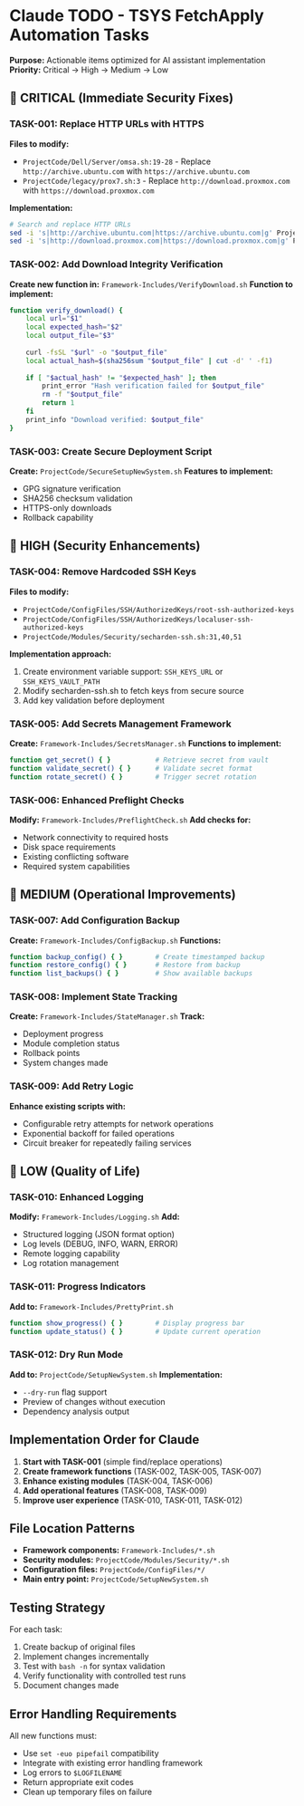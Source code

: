 # Claude TODO - TSYS FetchApply Automation Tasks

**Purpose:** Actionable items optimized for AI assistant implementation  
**Priority:** Critical → High → Medium → Low

## 🚨 CRITICAL (Immediate Security Fixes)

### TASK-001: Replace HTTP URLs with HTTPS
**Files to modify:**
- `ProjectCode/Dell/Server/omsa.sh:19-28` - Replace `http://archive.ubuntu.com` with `https://archive.ubuntu.com`
- `ProjectCode/legacy/prox7.sh:3` - Replace `http://download.proxmox.com` with `https://download.proxmox.com`

**Implementation:**
```bash
# Search and replace HTTP URLs
sed -i 's|http://archive.ubuntu.com|https://archive.ubuntu.com|g' ProjectCode/Dell/Server/omsa.sh
sed -i 's|http://download.proxmox.com|https://download.proxmox.com|g' ProjectCode/legacy/prox7.sh
```

### TASK-002: Add Download Integrity Verification
**Create new function in:** `Framework-Includes/VerifyDownload.sh`
**Function to implement:**
```bash
function verify_download() {
    local url="$1"
    local expected_hash="$2"
    local output_file="$3"
    
    curl -fsSL "$url" -o "$output_file"
    local actual_hash=$(sha256sum "$output_file" | cut -d' ' -f1)
    
    if [ "$actual_hash" != "$expected_hash" ]; then
        print_error "Hash verification failed for $output_file"
        rm -f "$output_file"
        return 1
    fi
    print_info "Download verified: $output_file"
}
```

### TASK-003: Create Secure Deployment Script
**Create:** `ProjectCode/SecureSetupNewSystem.sh`
**Features to implement:**
- GPG signature verification
- SHA256 checksum validation
- HTTPS-only downloads
- Rollback capability

## 🔶 HIGH (Security Enhancements)

### TASK-004: Remove Hardcoded SSH Keys
**Files to modify:**
- `ProjectCode/ConfigFiles/SSH/AuthorizedKeys/root-ssh-authorized-keys`
- `ProjectCode/ConfigFiles/SSH/AuthorizedKeys/localuser-ssh-authorized-keys`
- `ProjectCode/Modules/Security/secharden-ssh.sh:31,40,51`

**Implementation approach:**
1. Create environment variable support: `SSH_KEYS_URL` or `SSH_KEYS_VAULT_PATH`
2. Modify secharden-ssh.sh to fetch keys from secure source
3. Add key validation before deployment

### TASK-005: Add Secrets Management Framework
**Create:** `Framework-Includes/SecretsManager.sh`
**Functions to implement:**
```bash
function get_secret() { }           # Retrieve secret from vault
function validate_secret() { }      # Validate secret format
function rotate_secret() { }        # Trigger secret rotation
```

### TASK-006: Enhanced Preflight Checks
**Modify:** `Framework-Includes/PreflightCheck.sh`
**Add checks for:**
- Network connectivity to required hosts
- Disk space requirements
- Existing conflicting software
- Required system capabilities

## 🔹 MEDIUM (Operational Improvements)

### TASK-007: Add Configuration Backup
**Create:** `Framework-Includes/ConfigBackup.sh`
**Functions:**
```bash
function backup_config() { }        # Create timestamped backup
function restore_config() { }       # Restore from backup
function list_backups() { }         # Show available backups
```

### TASK-008: Implement State Tracking
**Create:** `Framework-Includes/StateManager.sh`
**Track:**
- Deployment progress
- Module completion status
- Rollback points
- System changes made

### TASK-009: Add Retry Logic
**Enhance existing scripts with:**
- Configurable retry attempts for network operations
- Exponential backoff for failed operations
- Circuit breaker for repeatedly failing services

## 🔸 LOW (Quality of Life)

### TASK-010: Enhanced Logging
**Modify:** `Framework-Includes/Logging.sh`
**Add:**
- Structured logging (JSON format option)
- Log levels (DEBUG, INFO, WARN, ERROR)
- Remote logging capability
- Log rotation management

### TASK-011: Progress Indicators
**Add to:** `Framework-Includes/PrettyPrint.sh`
```bash
function show_progress() { }        # Display progress bar
function update_status() { }        # Update current operation
```

### TASK-012: Dry Run Mode
**Add to:** `ProjectCode/SetupNewSystem.sh`
**Implementation:**
- `--dry-run` flag support
- Preview of changes without execution
- Dependency analysis output

## Implementation Order for Claude

1. **Start with TASK-001** (simple find/replace operations)
2. **Create framework functions** (TASK-002, TASK-005, TASK-007)
3. **Enhance existing modules** (TASK-004, TASK-006)
4. **Add operational features** (TASK-008, TASK-009)
5. **Improve user experience** (TASK-010, TASK-011, TASK-012)

## File Location Patterns

- **Framework components:** `Framework-Includes/*.sh`
- **Security modules:** `ProjectCode/Modules/Security/*.sh`
- **Configuration files:** `ProjectCode/ConfigFiles/*/`
- **Main entry point:** `ProjectCode/SetupNewSystem.sh`

## Testing Strategy

For each task:
1. Create backup of original files
2. Implement changes incrementally
3. Test with `bash -n` for syntax validation
4. Verify functionality with controlled test runs
5. Document changes made

## Error Handling Requirements

All new functions must:
- Use `set -euo pipefail` compatibility
- Integrate with existing error handling framework
- Log errors to `$LOGFILENAME`
- Return appropriate exit codes
- Clean up temporary files on failure